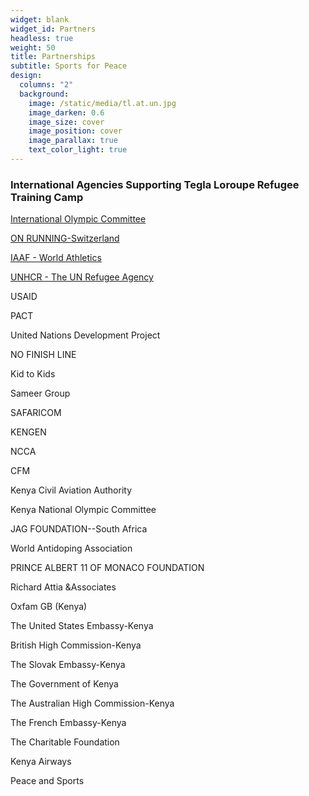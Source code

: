 ```yaml
---
widget: blank
widget_id: Partners
headless: true
weight: 50
title: Partnerships
subtitle: Sports for Peace
design:
  columns: "2"
  background:
    image: /static/media/tl.at.un.jpg
    image_darken: 0.6
    image_size: cover
    image_position: cover
    image_parallax: true
    text_color_light: true
---
```

### International Agencies Supporting Tegla Loroupe Refugee Training Camp

[International Olympic Committee](https://www.olympic.org/the-ioc)

[ON RUNNING-Switzerland](https://www.on-running.com/en-us/)

[IAAF - World Athletics](https://www.worldathletics.org/home)

[UNHCR - The UN Refugee Agency](https://www.unhcr.org/en-us/)

USAID

PACT

United Nations Development Project

NO FINISH LINE

Kid to Kids

Sameer Group

SAFARICOM

KENGEN

NCCA

CFM

Kenya Civil Aviation Authority

Kenya National Olympic Committee

JAG FOUNDATION--South Africa

World Antidoping Association

PRINCE ALBERT 11 OF MONACO FOUNDATION

Richard Attia &Associates

Oxfam GB (Kenya)

The United States Embassy-Kenya

British High Commission-Kenya

The Slovak Embassy-Kenya

The Government of Kenya

The Australian High Commission-Kenya

The French Embassy-Kenya

The Charitable Foundation

Kenya Airways

Peace and Sports